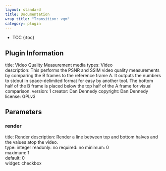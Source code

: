 ```yaml
---
layout: standard
title: Documentation
wrap_title: "Transition: vqm"
category: plugin
---
```

* TOC
{:toc}

## Plugin Information

title: Video Quality Measurement
media types:
Video  
description: This performs the PSNR and SSIM video quality measurements by comparing the B frames to the reference frame A. It outputs the numbers to stdout in space-delimited format for easy by another tool. The bottom half of the B frame is placed below the top half of the A frame for visual comparison.
version: 1
creator: Dan Dennedy
copyright: Dan Dennedy  
license: GPLv3  

## Parameters

### render

title: Render  description:
Render a line between top and bottom halves and the values atop the video.  
type: integer
readonly: no
required: no
minimum: 0  
maximum: 1  
default: 0  
widget: checkbox  

